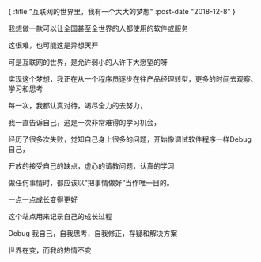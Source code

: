 {
    :title "互联网的世界里，我有一个大大的梦想"
    :post-date "2018-12-8"
}

我想做一款可以让全国甚至全世界的人都使用的软件或服务

这很难，也可能这是异想天开

可是互联网的世界，是允许弱小的人许下大愿望的呀

实现这个梦想，我正在从一个程序员逐步在往产品经理转型，更多的时间去观察、学习和思考

每一次，我都认真对待，竭尽全力的去努力，

我一直告诉自己，这是一次非常难得的学习机会，

经历了很多次失败，觉知自己身上很多的问题，开始像调试软件程序一样Debug自己，

开放的接受自己的缺点，虚心的请教问题，认真的学习

做任何事情时，都应该以“把事情做好“当作唯一目的。

一点一点成长变得更好

这个站点用来记录自己的成长过程

Debug 我自己，自我思考，自我修正，存疑和解决方案

世界在变，而我的热情不变